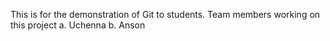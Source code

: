 This is for the demonstration of Git to students.
Team members working on this project
a. Uchenna
b. Anson
